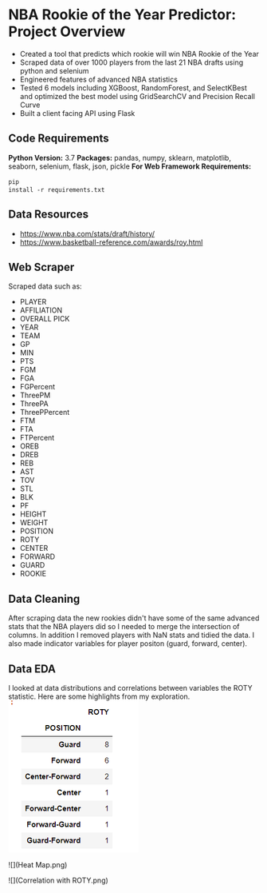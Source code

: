 # NBA Rookie of the Year Predictor: Project Overview
* Created a tool that predicts which rookie will win NBA Rookie of the Year
* Scraped data of over 1000 players from the last 21 NBA drafts using python and selenium
* Engineered features of advanced NBA statistics
* Tested 6 models including XGBoost, RandomForest, and SelectKBest and optimized the best model using GridSearchCV and Precision Recall Curve
* Built a client facing API using Flask

## Code Requirements
**Python Version:** 3.7
**Packages:** pandas, numpy, sklearn, matplotlib, seaborn, selenium, flask, json, pickle
**For Web Framework Requirements:** <pre><code>pip install -r requirements.txt</code></pre>

## Data Resources
* https://www.nba.com/stats/draft/history/
* https://www.basketball-reference.com/awards/roy.html

## Web Scraper
Scraped data such as:
* PLAYER	
* AFFILIATION	
* OVERALL PICK	
* YEAR	
* TEAM	
* GP	
* MIN	
* PTS	
* FGM	
* FGA	
* FGPercent
* ThreePM	
* ThreePA	
* ThreePPercent	
* FTM	
* FTA	
* FTPercent	
* OREB	
* DREB	
* REB	
* AST	
* TOV	
* STL	
* BLK	
* PF	
* HEIGHT	
* WEIGHT	
* POSITION	
* ROTY	
* CENTER	
* FORWARD	
* GUARD	
* ROOKIE

## Data Cleaning
After scraping data the new rookies didn't have some of the same advanced stats that the NBA players did so I needed to merge the intersection of columns. In addition I removed players with NaN stats and tidied the data. I also made indicator variables for player positon (guard, forward, center).

## Data EDA
I looked at data distributions and correlations between variables the ROTY statistic. Here are some highlights from my exploration.
![](position.png)

![](Heat Map.png)

![](Correlation with ROTY.png)
